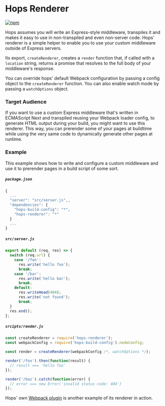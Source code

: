 # Hops Renderer

[![npm](https://img.shields.io/npm/v/hops-renderer.svg)](https://www.npmjs.com/package/hops-renderer)

Hops assumes you will write an Express-style middleware, transpiles it and makes it easy to use in non-transpiled and even non-server code. Hops' renderer is a simple helper to enable you to use your custom middleware outside of Express servers.

Its export, `createRenderer`, creates a `render` function that, if called with a `location` string, returns a promise that resolves to the full body of your middleware's response.

You can override hops' default Webpack configuration by passing a config object to the `createRenderer` function. You can also enable watch mode by passing a `watchOptions` object.

### Target Audience

If you want to use a custom Express middleware that's written in ECMAScript Next and transpiled reusing your Webpack loader config, to generate HTML output during your build, you might want to use this renderer. This way, you can prerender some of your pages at buildtime while using the very same code to dynamically generate other pages at runtime.

### Example

This example shows how to write and configure a custom middleware and use it to prerender pages in a build script of some sort.

##### `package.json`

```javascript
{
  ...
  "server": "src/server.js",,
  "dependencies": {
    "hops-build-config": "*",
    "hops-renderer": "*"
  }
  ...
}
```

##### `src/server.js`

```javascript
export default (req, res) => {
  switch (req.url) {
    case '/foo':
      res.write('hello foo');
      break;
    case '/bar':
      res.write('hello bar');
      break;
    default:
      res.writeHead(404);
      res.write('not found');
      break;
  }
  res.end();
};
```

##### `srcipts/render.js`

```javascript
const createRenderer = require('hops-renderer');
const webpackConfig = require('hops-build-config').nodeConfig;

const render = createRenderer(webpackConfig /*, watchOptions */);

render('/foo').then(function(result) {
  // result === 'hello foo'
});

render('/baz').catch(function(error) {
  // error === new Error('invalid status code: 404')
});
```

Hops' own [Webpack plugin](https://github.com/xing/hops/blob/master/packages/plugin/index.js) is another example of its renderer in action.
